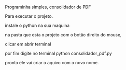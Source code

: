 Programinha simples, consolidador de PDF

Para executar o projeto.

instale o python na sua maquina

na pasta que esta o projeto com o botão direito do mouse,

clicar em abrir terminal

por fim digite no terminal python consolidador_pdf.py

pronto ele vai criar o aquivo com o novo nome.
